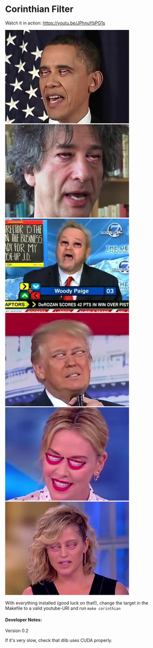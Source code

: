 # Corinthian Filter

Watch it in action: https://youtu.be/JPhnuYbPG1s

![Obama Corinthinan Filter](docs/images/demo_image_obama.jpg)
![Gaimen Corinthinan Filter](docs/images/demo_image_gaimen.jpg)
![Woody Paige Corinthinan Filter](docs/images/demo_image_woody.jpg)
![Trump Corinthinan Filter](docs/images/demo_image_trump.jpg)
![Charlize Corinthinan Filter](docs/images/demo_image_charlize.jpg)
![E. Banks Filter](docs/images/demo_image_ebanks.jpg)

With everything installed (good luck on that!), change the target in the Makefile to a valid youtube-URI and run `make corinthian`

#### Developer Notes:

Version 0.2

If it's very slow, check that dlib uses CUDA properly.